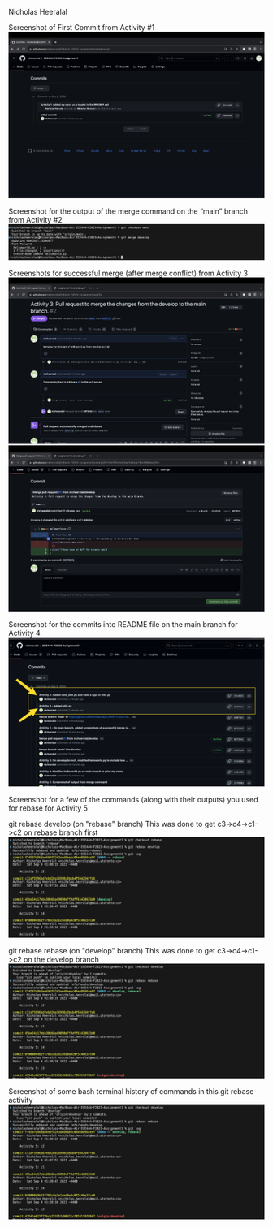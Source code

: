 Nicholas Heeralal

Screenshot of First Commit from Activity #1
![Screenshot of First Commit](/screenshots/screenshot_of_first_commit_activity1_nicholas_heeralal.png)

Screenshot for the output of the merge command on the “main” branch from Activity #2
![Screenshot of Merge Command Activity 2](/screenshots/screenshot_of_output_from_merge_command_activity_2_nicholas_heeralal.png)

Screenshots for successful merge (after merge conflict) from Activity 3 
![Screenshot of Github Page Activity 3](screenshots/screenshot_of_successful_merge_activity_3_nicholas_heeralal.png)
![Screenshot 2 of Github Page Activity 3](screenshots/screenshot_2_of_successful_merge_activity_3_nicholas_heeralal.png)

Screenshot for the commits into README file on the main branch for Activity 4
![Screenshot of Github Page Activity 4](screenshots/screenshot_of_commits_activity_4_nicholas_heeralal.png)

Screenshot for a few of the commands (along with their outputs) you used for rebase for Activity 5

git rebase develop (on "rebase" branch) 
This was done to get c3->c4->c1->c2 on rebase branch first
![Screenshot of git rebase develop on rebase branch Activity 5](screenshots/screenshot_of_git_rebase_develop_on_rebase_branch_activity_5_nicholas_heeralal.png)

git rebase rebase (on "develop" branch)
This was done to get c3->c4->c1->c2 on the develop branch
![Screenshot of git rebase rebase on develop branch Activity 5](screenshots/screenshot_of_git_rebase_rebase_on_develop_branch_activity_5_nicholas_heeralal.png)

Screenshot of some bash terminal history of commands in this git rebase activity
![Screenshot of commands from git rebase activity Activity 5](screenshots/screenshot_of_git_rebase_rebase_on_develop_branch_activity_5_nicholas_heeralal.png)




